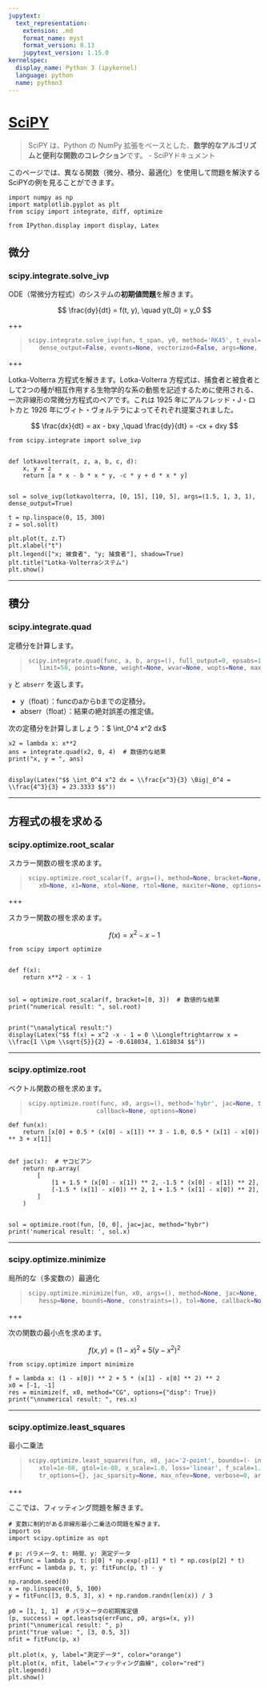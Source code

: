 ```yaml
---
jupytext:
  text_representation:
    extension: .md
    format_name: myst
    format_version: 0.13
    jupytext_version: 1.15.0
kernelspec:
  display_name: Python 3 (ipykernel)
  language: python
  name: python3
---
```


# [SciPY](https://docs.scipy.org/doc/scipy/index.html)

> SciPY は、Python の NumPy 拡張をベースとした、**数学的なアルゴリズムと便利な関数のコレクション**です。 - SciPYドキュメント

このページでは、異なる関数（微分、積分、最適化）を使用して問題を解決するSciPYの例を見ることができます。

```{code-cell} ipython3
import numpy as np
import matplotlib.pyplot as plt
from scipy import integrate, diff, optimize

from IPython.display import display, Latex
```

## 微分
### scipy.integrate.solve_ivp
ODE（常微分方程式）のシステムの**初期値問題**を解きます。

$$ \frac{dy}{dt} = f(t, y), \quad y(t_0) = y_0 $$

+++

>```python
>scipy.integrate.solve_ivp(fun, t_span, y0, method='RK45', t_eval=None,\
>    dense_output=False, events=None, vectorized=False, args=None, **options)
>```

+++

Lotka-Volterra 方程式を解きます。Lotka-Volterra 方程式は、捕食者と被食者として2つの種が相互作用する生物学的な系の動態を記述するために使用される、一次非線形の常微分方程式のペアです。これは 1925 年にアルフレッド・J・ロトカと 1926 年にヴィト・ヴォルテラによってそれぞれ提案されました。

$$ \frac{dx}{dt} = ax - bxy ,\quad \frac{dy}{dt} = -cx + dxy  $$

```{code-cell} ipython3
from scipy.integrate import solve_ivp


def lotkavolterra(t, z, a, b, c, d):
    x, y = z
    return [a * x - b * x * y, -c * y + d * x * y]


sol = solve_ivp(lotkavolterra, [0, 15], [10, 5], args=(1.5, 1, 3, 1), dense_output=True)

t = np.linspace(0, 15, 300)
z = sol.sol(t)

plt.plot(t, z.T)
plt.xlabel("t")
plt.legend(["x; 被食者", "y; 捕食者"], shadow=True)
plt.title("Lotka-Volterraシステム")
plt.show()
```

---
## 積分
### scipy.integrate.quad
定積分を計算します。

>```python
>scipy.integrate.quad(func, a, b, args=(), full_output=0, epsabs=1.49e-08, epsrel=1.49e-08,\
>    limit=50, points=None, weight=None, wvar=None, wopts=None, maxp1=50, limlst=50)
>```

`y` と `abserr` を返します。
- y（float）：funcのaからbまでの定積分。
- abserr（float）：結果の絶対誤差の推定値。

次の定積分を計算しましょう：$ \int_0^4 x^2 dx$

```{code-cell} ipython3
x2 = lambda x: x**2
ans = integrate.quad(x2, 0, 4)  # 数値的な結果
print("x, y = ", ans)


display(Latex("$$ \int_0^4 x^2 dx = \\frac{x^3}{3} \Big|_0^4 = \\frac{4^3}{3} = 23.3333 $$"))
```

---
## 方程式の根を求める
### scipy.optimize.root_scalar
スカラー関数の根を求めます。
>```python
>scipy.optimize.root_scalar(f, args=(), method=None, bracket=None, fprime=None, fprime2=None,\
>    x0=None, x1=None, xtol=None, rtol=None, maxiter=None, options=None)
>```

+++

スカラー関数の根を求めます。

$$f(x) = x^2 - x -1 $$

```{code-cell} ipython3
from scipy import optimize


def f(x):
    return x**2 - x - 1


sol = optimize.root_scalar(f, bracket=[0, 3])  # 数値的な結果
print("numerical result: ", sol.root)


print("\nanalytical result:")
display(Latex("$$ f(x) = x^2 -x - 1 = 0 \\Longleftrightarrow x = \\frac{1 \\pm \\sqrt{5}}{2} = -0.618034, 1.618034 $$"))
```

---
### scipy.optimize.root
ベクトル関数の根を求めます。

>```python
>scipy.optimize.root(func, x0, args=(), method='hybr', jac=None, tol=None,
>                    callback=None, options=None)
>```

```{code-cell} ipython3
def fun(x):
    return [x[0] + 0.5 * (x[0] - x[1]) ** 3 - 1.0, 0.5 * (x[1] - x[0]) ** 3 + x[1]]


def jac(x):  # ヤコビアン
    return np.array(
        [
            [1 + 1.5 * (x[0] - x[1]) ** 2, -1.5 * (x[0] - x[1]) ** 2],
            [-1.5 * (x[1] - x[0]) ** 2, 1 + 1.5 * (x[1] - x[0]) ** 2],
        ]
    )


sol = optimize.root(fun, [0, 0], jac=jac, method="hybr")
print('numerical result: ', sol.x)
```

---
### scipy.optimize.minimize
局所的な（多変数の）最適化

>```python
>scipy.optimize.minimize(fun, x0, args=(), method=None, jac=None, hess=None,\
>    hessp=None, bounds=None, constraints=(), tol=None, callback=None, options=None)
>```

+++

次の関数の最小点を求めます。

$$ f(x,y) = (1-x)^2 + 5(y-x^2)^2 $$

```{code-cell} ipython3
from scipy.optimize import minimize

f = lambda x: (1 - x[0]) ** 2 + 5 * (x[1] - x[0] ** 2) ** 2
x0 = [-1, -1]
res = minimize(f, x0, method="CG", options={"disp": True})
print("\nnumerical result: ", res.x)
```

---
### scipy.optimize.least_squares
最小二乗法
>```python
>scipy.optimize.least_squares(fun, x0, jac='2-point', bounds=(- inf, inf), method='trf', ftol=1e-08,\
>    xtol=1e-08, gtol=1e-08, x_scale=1.0, loss='linear', f_scale=1.0, diff_step=None, tr_solver=None,\
>    tr_options={}, jac_sparsity=None, max_nfev=None, verbose=0, args=(), kwargs={})
>```

+++

ここでは、フィッティング問題を解きます。

```{code-cell} ipython3
# 変数に制約がある非線形最小二乗法の問題を解きます。
import os
import scipy.optimize as opt

# p: パラメータ、t: 時間、y: 測定データ
fitFunc = lambda p, t: p[0] * np.exp(-p[1] * t) * np.cos(p[2] * t)
errFunc = lambda p, t, y: fitFunc(p, t) - y

np.random.seed(0)
x = np.linspace(0, 5, 100)
y = fitFunc([3, 0.5, 3], x) + np.random.randn(len(x)) / 3

p0 = [1, 1, 1]  # パラメータの初期推定値
(p, success) = opt.leastsq(errFunc, p0, args=(x, y))
print("\nnumerical result: ", p)
print("true value: ", [3, 0.5, 3])
nfit = fitFunc(p, x)

plt.plot(x, y, label="測定データ", color="orange")
plt.plot(x, nfit, label="フィッティング曲線", color="red")
plt.legend()
plt.show()
```
